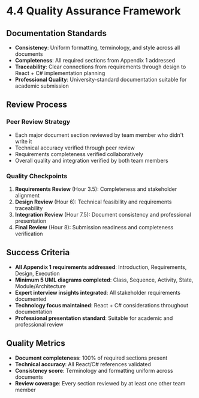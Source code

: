 # 4.4 Quality Assurance Framework

## Documentation Standards
- **Consistency**: Uniform formatting, terminology, and style across all documents
- **Completeness**: All required sections from Appendix 1 addressed  
- **Traceability**: Clear connections from requirements through design to React + C# implementation planning
- **Professional Quality**: University-standard documentation suitable for academic submission

## Review Process

### Peer Review Strategy
- Each major document section reviewed by team member who didn't write it
- Technical accuracy verified through peer review
- Requirements completeness verified collaboratively
- Overall quality and integration verified by both team members

### Quality Checkpoints
1. **Requirements Review** (Hour 3.5): Completeness and stakeholder alignment
2. **Design Review** (Hour 6): Technical feasibility and requirements traceability  
3. **Integration Review** (Hour 7.5): Document consistency and professional presentation
4. **Final Review** (Hour 8): Submission readiness and completeness verification

## Success Criteria
- **All Appendix 1 requirements addressed**: Introduction, Requirements, Design, Execution
- **Minimum 5 UML diagrams completed**: Class, Sequence, Activity, State, Module/Architecture
- **Expert interview insights integrated**: All stakeholder requirements documented
- **Technology focus maintained**: React + C# considerations throughout documentation
- **Professional presentation standard**: Suitable for academic and professional review

## Quality Metrics
- **Document completeness**: 100% of required sections present
- **Technical accuracy**: All React/C# references validated
- **Consistency score**: Terminology and formatting uniform across documents
- **Review coverage**: Every section reviewed by at least one other team member
